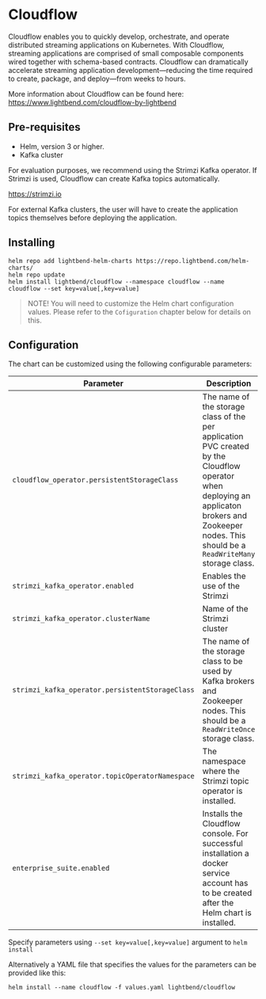 # Cloudflow 

Cloudflow enables you to quickly develop, orchestrate, and operate distributed streaming applications on Kubernetes. With Cloudflow, streaming applications are comprised of small composable components wired together with schema-based contracts. Cloudflow can dramatically accelerate streaming application development—​reducing the time required to create, package, and deploy—​from weeks to hours.

More information about Cloudflow can be found here:
https://www.lightbend.com/cloudflow-by-lightbend

## Pre-requisites

- Helm, version 3 or higher.
- Kafka cluster

For evaluation purposes, we recommend using the Strimzi Kafka operator. If Strimzi is used, Cloudflow can create Kafka topics automatically.

https://strimzi.io

For external Kafka clusters, the user will have to create the application topics themselves before deploying the application.

## Installing

    helm repo add lightbend-helm-charts https://repo.lightbend.com/helm-charts/
    helm repo update
    helm install lightbend/cloudflow --namespace cloudflow --name cloudflow --set key=value[,key=value]

>NOTE! You will need to customize the Helm chart configuration values. Please refer to the `Cofiguration` chapter below for details on this.

## Configuration

The chart can be customized using the following configurable parameters:

| Parameter                       | Description                                                     | Default                      |
| ------------------------------- | ----------------------------------------------------------------| -----------------------------|
| `cloudflow_operator.persistentStorageClass` | The name of the storage class of the per application PVC created by the Cloudflow operator when deploying an applicaton  brokers and Zookeeper nodes. This should be a `ReadWriteMany` storage class. | ""  |
| `strimzi_kafka_operator.enabled`| Enables the use of the Strimzi                                  | false  |
| `strimzi_kafka_operator.clusterName` | Name of the Strimzi cluster                                  | "" |
| `strimzi_kafka_operator.persistentStorageClass` | The name of the storage class to be used by Kafka brokers and Zookeeper nodes. This should be a `ReadWriteOnce` storage class.                                   | "standard"  |
| `strimzi_kafka_operator.topicOperatorNamespace` | The namespace where the Strimzi topic operator is installed. | ""  |
| `enterprise_suite.enabled` | Installs the Cloudflow console. For successful installation a docker service account has to be created after the Helm chart is installed.   | false  |

Specify parameters using `--set key=value[,key=value]` argument to `helm install`

Alternatively a YAML file that specifies the values for the parameters can be provided like this:

    helm install --name cloudflow -f values.yaml lightbend/cloudflow

